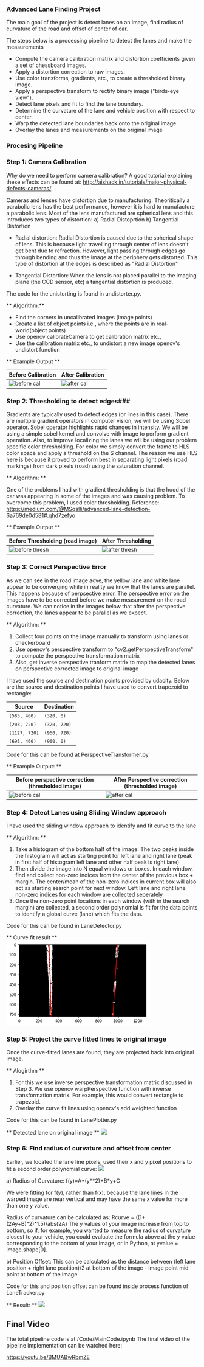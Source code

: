 
### Advanced Lane Finding Project ###

The main goal of the project is detect lanes on an image, find radius of curvature of the road and offset of center of car.

The steps below is a processing pipeline to detect the lanes and make the measurements

* Compute the camera calibration matrix and distortion coefficients given a set of chessboard images.
* Apply a distortion correction to raw images.
* Use color transforms, gradients, etc., to create a thresholded binary image.
* Apply a perspective transform to rectify binary image ("birds-eye view").
* Detect lane pixels and fit to find the lane boundary.
* Determine the curvature of the lane and vehicle position with respect to center.
* Warp the detected lane boundaries back onto the original image.
* Overlay the lanes and measurements on the original image

### Procesing Pipeline ###

### Step 1: Camera Calibration ###
Why do we need to perform camera calibration?
A good tutorial explaining these effects can be found at: http://aishack.in/tutorials/major-physical-defects-cameras/

Cameras and lenses have distortion due to manufacturing. Theoritically a parabolic lens has the best performance, however it is hard to manufacture a parabolic lens. Most of the lens manufactured are spherical lens and this introduces two types of distortion: a) Radial Distoprtion b) Tangential Distortion

* Radial distortion: 
Radial Distortion is caused due to the spherical shape of lens. This is because light travelling through center of lens doesn't get bent due to refraction. However, light passing through edges go through bending and thus the image at the periphery gets distorted. This type of distortion at the edges is described as "Radial Distortion"

* Tangential Distortion:
When the lens is not placed parallel to the imaging plane (the CCD sensor, etc) a tangential distortion is produced.



The code for the unistorting is found in undistorter.py.

** Algorithm:**

* Find the corners in uncalibrated images (image points)
* Create a list of object points i.e., where the points are in real-world(object points)
* Use opencv calibrateCamera to get calibration matrix etc.,
* Use the calibration matrix etc., to undistort a new image opencv's undistort function

** Example Output **

| Before Calibration |After Calibration|
|---|---|
| ![before cal](./report_images/before_cal.png) | ![after cal](./report_images/after_cal.png) |


### Step 2: Thresholding to detect edges###

Gradients are typically used to detect edges (or lines in this case). There are multiple gradient operators in computer vision, we will be using Sobel operator. Sobel operator highlights rapid changes in intensity. We will be using a simple sobel kernel and convolve with image to perform gradient operation.
Also, to improve localizing the lanes we will be using our problem specific color thresholding. For color we simply convert the frame to HLS color space and apply a threshold on the S channel. The reason we use HLS here is because it proved to perform best in separating light pixels (road markings) from dark pixels (road) using the saturation channel.

** Algorithm: **

One of the problems I had with gradient thresholding is that the hood of the car was appearing in some of the images and was causing problem. To overcome this problem, I used color thresholding.
Reference: https://medium.com/@MSqalli/advanced-lane-detection-6a769de0d581#.qhd7zefyo

** Example Output **

| Before Thresholding (road image)|After Thresholding|
|---|---|
| ![before thresh](./report_images/distort_correct_img.png) | ![after thresh](./report_images/thresholded_img.png) |

### Step 3: Correct Perspective Error ###

As we can see in the road image aove, the yellow lane and white lane appear to be converging while in reality we know that the lanes are parallel. This happens because of perpsective error. The perspective error on the images have to be corrected before we make measurement on the road curvature. We can notice in the images below that after the perspective correction, the lanes appear to be parallel as we expect.

** Algorithm: **
1. Collect four points on the image manually to transform using lanes or checkerboard
2. Use opencv's perspective transform to "cv2.getPerspectiveTransform" to compute the perspective transformation matrix
3. Also, get inverse perspective tranform matrix to map the detected lanes on perspective corrected image to original image

I have used the source and destination points provided by udacity. Below are the source and destination points I have used to convert trapezoid to rectangle:

| Source | Destination |
| ------ | ----------- |
| `(585, 460)` | `(320, 0)` |
| `(203, 720)` | `(320, 720)` |
| `(1127, 720)` | `(960, 720)` |
| `(695, 460)` | `(960, 0)` |

Code for this can be found at PerspectiveTransformer.py

** Example Output: **

| Before perspective correction (thresholded image)|After Perspective correction (thresholded image)|
|---|---|
| ![before cal](./report_images/thresholded_img.png) | ![after cal](./report_images/perspective_corrected.png) |

### Step 4: Detect Lanes using Sliding Window approach ###
I have used the sliding window approach to identify and fit curve to the lane

** Algorithm: **

1. Take a histogram of the bottom half of the image. The two peaks inside the histogram will act as starting point for left lane and right lane (peak in first half of histogram left lane and other half peak is right lane)
2. Then divide the image into N equal windows or boxes. In each window, find and collect non-zero indices from the center of the previous box + margin. The center/mean of the non-zero indices in current box will also act as starting search point for next window. Left lane and right lane non-zero indices for each window are collected seperately
3. Once the non-zero point locations in each window (with in the search margin) are collected, a second order polynomial is fit for the data points to identify a global curve (lane) which fits the data.

Code for this can be found in LaneDetector.py

** Curve fit result **
<img src="./report_images/curve_fit.png"/>


### Step 5: Project the curve fitted lines to original image ###

Once the curve-fitted lanes are found, they are projected back into original image. 

** Alogirthm **
1. For this we use inverse perspective transformation matrix  discussed in Step 3. We use opencv warpPerspective function with inverse transformation matrix. For example, this would convert rectangle to trapezoid.
2. Overlay the curve fit lines using opencv's add weighted function

Code for this can be found in LanePlotter.py

** Detected lane on original image **
<img src = "./report_images/lane_overlay.png">

### Step 6: Find radius of curvature and offset from center ###

Earlier, we located the lane line pixels, used their x and y pixel positions to fit a second order polynomial curve:
<img src ="./report_images/radius of curvature.jpg">

a) Radius of Curvature:
f(y)=A*(y**2)+B*y+C

We were fitting for f(y), rather than f(x), because the lane lines in the warped image are near vertical and may have the same x value for more than one y value.

Radius of curvature can be calculated as:
Rcurve = ((1+(2Ay+B)^2)^1.5)/abs(2A)
The y values of your image increase from top to bottom, so if, for example, you wanted to measure the radius of curvature closest to your vehicle, you could evaluate the formula above at the y value corresponding to the bottom of your image, or in Python, at yvalue = image.shape[0].

b) Position Offset:
This can be calculated as the distance between (left lane position + right lane psoition)/2 at bottom of the image - image point mid point at bottom of the image

Code for this and position offset can be found inside process function of LaneTracker.py

** Result: **
<img src = "./report_images/lane_measure_overlay.png">

## Final Video ##

The total pipeline code is at /Code/MainCode.ipynb
The final video of the pipeline implementation can be watched here:

https://youtu.be/BMUABwRbmZE


```python

```
